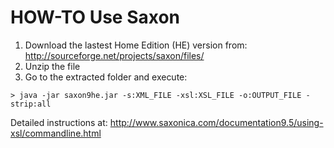 # HOW-TO Use Saxon

1. Download the lastest Home Edition (HE) version from: http://sourceforge.net/projects/saxon/files/
2. Unzip the file
3. Go to the extracted folder and execute:
```
> java -jar saxon9he.jar -s:XML_FILE -xsl:XSL_FILE -o:OUTPUT_FILE -strip:all
```

Detailed instructions at: http://www.saxonica.com/documentation9.5/using-xsl/commandline.html
